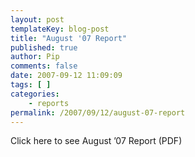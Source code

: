 ```yaml
---
layout: post
templateKey: blog-post
title: "August '07 Report"
published: true
author: Pip
comments: false
date: 2007-09-12 11:09:09
tags: [ ]
categories:
    - reports
permalink: /2007/09/12/august-07-report
---
```

Click here to see August &#8217;07 Report (PDF)